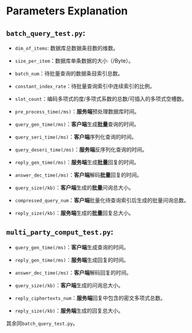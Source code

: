 # Parameters Explanation

## `batch_query_test.py`:

- `dim_of_items`: 数据库总数据条目数的维数。

- `size_per_item`：数据库单条数据的大小（/Byte）。

- `batch_num`：待批量查询的数据条目索引总数。

- `constant_index_rate`：待批量查询索引中连续索引的比例。

- `slot_count`：编码多项式的度/多项式系数的总数/可插入的多项式空槽数。

- `pre_process_time(/ms)`：**服务端**预处理数据库时间。

- `query_gen_time(/ms)`：**客户端**生成**批量**查询的时间。

- `query_seri_time(/ms)`：**客户端**序列化查询的时间。

- `query_deseri_time(/ms)`：**服务端**反序列化查询的时间。

- `reply_gen_time(/ms)`：**服务端**生成**批量**回复的时间。

- `answer_dec_time(/ms)`：**客户端**解码**批量**回复的时间。

- `query_size(/kb)`：**客户端**生成的**批量**问询总大小。

- `compressed_query_num`：**客户端**批量化待查询索引后生成的批量问询总数。

- `reply_size(/kb)`：**服务端**生成的**批量**回复总大小。

## `multi_party_comput_test.py`:

- `query_gen_time(/ms)`：**客户端**生成查询的时间。

- `reply_gen_time(/ms)`：**服务端**生成回复的时间。

- `answer_dec_time(/ms)`：**客户端**解码回复的时间。

- `query_size(/kb)`：**客户端**生成的问询总大小。

- `reply_ciphertexts_num`：**服务端**回复中包含的密文多项式总数。

- `reply_size(/kb)`：**服务端**生成的回复总大小。

其余同`batch_query_test.py`。
